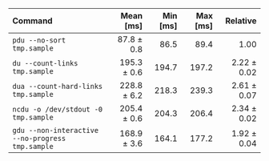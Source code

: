 | Command | Mean [ms] | Min [ms] | Max [ms] | Relative |
|:---|---:|---:|---:|---:|
| `pdu --no-sort tmp.sample` | 87.8 ± 0.8 | 86.5 | 89.4 | 1.00 |
| `du --count-links tmp.sample` | 195.3 ± 0.6 | 194.7 | 197.2 | 2.22 ± 0.02 |
| `dua --count-hard-links tmp.sample` | 228.8 ± 6.2 | 218.3 | 239.3 | 2.61 ± 0.07 |
| `ncdu -o /dev/stdout -0 tmp.sample` | 205.4 ± 0.6 | 204.3 | 206.4 | 2.34 ± 0.02 |
| `gdu --non-interactive --no-progress tmp.sample` | 168.9 ± 3.6 | 164.1 | 177.2 | 1.92 ± 0.04 |

